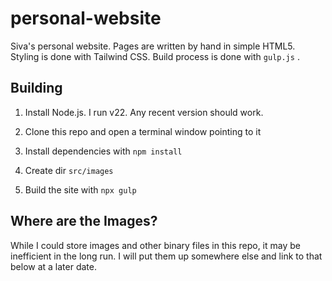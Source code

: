 # personal-website
Siva's personal website. Pages are written by hand in simple HTML5. Styling is
done with Tailwind CSS. Build process is done with `gulp.js` .

## Building
1. Install Node.js. I run v22. Any recent version should work.

2. Clone this repo and open a terminal window pointing to it

3. Install dependencies with `npm install`

4. Create dir `src/images`

5. Build the site with `npx gulp`

## Where are the Images?

While I could store images and other binary files in this repo, it may be
inefficient in the long run. I will put them up somewhere else and link to
that below at a later date.
